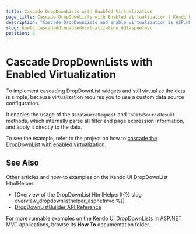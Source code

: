 ```yaml
---
title: Cascade DropDownLists with Enabled Virtualization
page_title: Cascade DropDownLists with Enabled Virtualization | Kendo UI DropDownList HtmlHelper
description: "Cascade DropDownLists and enable virtualization in ASP.NET MVC applications."
slug: howto_cascadeddlenabledvirtualization_ddlaspnetmvc
position: 0
---
```


# Cascade DropDownLists with Enabled Virtualization

To implement cascading DropDownList widgets and still virtualize the data is simple, because virtualization requires you to use a custom data source configuration.

It enables the usage of the `DataSourceRequest` and `ToDataSourceResult` methods, which internally parse all filter and page expression information, and apply it directly to the data.

To see the example, refer to the project on how to [cascade the DropDownList with enabled virtualization](https://github.com/telerik/ui-for-aspnet-mvc-examples/tree/master/dropdownlist/KendoDropDownListCascadingAndVirtualization).

## See Also

Other articles and how-to examples on the Kendo UI DropDownList HtmlHelper:

* [Overview of the DropDownList HtmlHelper]({% slug overview_dropdownlisthelper_aspnetmvc %})
* [DropDownListBuilder API Reference](http://docs.telerik.com/kendo-ui/api/Kendo.Mvc.UI.Fluent/DropDownListBuilder)

For more runnable examples on the Kendo UI DropDownLists in ASP.NET MVC applications, browse its **How To** documentation folder.
